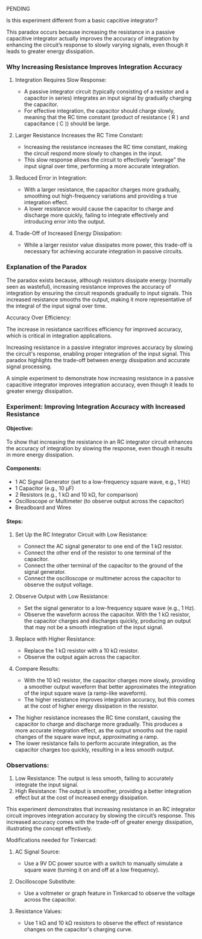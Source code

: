 PENDING

Is this experiment different from a basic capcitive integrator?

This paradox occurs because increasing the resistance in a passive capacitive integrator actually improves the accuracy of integration by enhancing the circuit’s response to slowly varying signals, even though it leads to greater energy dissipation.

### Why Increasing Resistance Improves Integration Accuracy

1. Integration Requires Slow Response:
   - A passive integrator circuit (typically consisting of a resistor and a capacitor in series) integrates an input signal by gradually charging the capacitor.
   - For effective integration, the capacitor should charge slowly, meaning that the RC time constant (product of resistance \( R \) and capacitance \( C \)) should be large.

2. Larger Resistance Increases the RC Time Constant:
   - Increasing the resistance increases the RC time constant, making the circuit respond more slowly to changes in the input.
   - This slow response allows the circuit to effectively "average" the input signal over time, performing a more accurate integration.

3. Reduced Error in Integration:
   - With a larger resistance, the capacitor charges more gradually, smoothing out high-frequency variations and providing a true integration effect.
   - A lower resistance would cause the capacitor to charge and discharge more quickly, failing to integrate effectively and introducing error into the output.

4. Trade-Off of Increased Energy Dissipation:
   - While a larger resistor value dissipates more power, this trade-off is necessary for achieving accurate integration in passive circuits.

### Explanation of the Paradox

The paradox exists because, although resistors dissipate energy (normally seen as wasteful), increasing resistance improves the accuracy of integration by ensuring the circuit responds gradually to input signals. This increased resistance smooths the output, making it more representative of the integral of the input signal over time.

Accuracy Over Efficiency:

The increase in resistance sacrifices efficiency for improved accuracy, which is critical in integration applications.

Increasing resistance in a passive integrator improves accuracy by slowing the circuit's response, enabling proper integration of the input signal. This paradox highlights the trade-off between energy dissipation and accurate signal processing.

A simple experiment to demonstrate how increasing resistance in a passive capacitive integrator improves integration accuracy, even though it leads to greater energy dissipation.

### Experiment: Improving Integration Accuracy with Increased Resistance

#### Objective:

To show that increasing the resistance in an RC integrator circuit enhances the accuracy of integration by slowing the response, even though it results in more energy dissipation.

#### Components:

- 1 AC Signal Generator (set to a low-frequency square wave, e.g., 1 Hz)
- 1 Capacitor (e.g., 10 μF)
- 2 Resistors (e.g., 1 kΩ and 10 kΩ, for comparison)
- Oscilloscope or Multimeter (to observe output across the capacitor)
- Breadboard and Wires

#### Steps:

1. Set Up the RC Integrator Circuit with Low Resistance:
   - Connect the AC signal generator to one end of the 1 kΩ resistor.
   - Connect the other end of the resistor to one terminal of the capacitor.
   - Connect the other terminal of the capacitor to the ground of the signal generator.
   - Connect the oscilloscope or multimeter across the capacitor to observe the output voltage.

2. Observe Output with Low Resistance:
   - Set the signal generator to a low-frequency square wave (e.g., 1 Hz).
   - Observe the waveform across the capacitor. With the 1 kΩ resistor, the capacitor charges and discharges quickly, producing an output that may not be a smooth integration of the input signal.

3. Replace with Higher Resistance:
   - Replace the 1 kΩ resistor with a 10 kΩ resistor.
   - Observe the output again across the capacitor.

4. Compare Results:
   - With the 10 kΩ resistor, the capacitor charges more slowly, providing a smoother output waveform that better approximates the integration of the input square wave (a ramp-like waveform).
   - The higher resistance improves integration accuracy, but this comes at the cost of higher energy dissipation in the resistor.

- The higher resistance increases the RC time constant, causing the capacitor to charge and discharge more gradually. This produces a more accurate integration effect, as the output smooths out the rapid changes of the square wave input, approximating a ramp.
- The lower resistance fails to perform accurate integration, as the capacitor charges too quickly, resulting in a less smooth output.

### Observations:

1. Low Resistance: The output is less smooth, failing to accurately integrate the input signal.
2. High Resistance: The output is smoother, providing a better integration effect but at the cost of increased energy dissipation.

This experiment demonstrates that increasing resistance in an RC integrator circuit improves integration accuracy by slowing the circuit’s response. This increased accuracy comes with the trade-off of greater energy dissipation, illustrating the concept effectively.

Modifications needed for Tinkercad:

1. AC Signal Source:
   - Use a 9V DC power source with a switch to manually simulate a square wave (turning it on and off at a low frequency).

2. Oscilloscope Substitute:
   - Use a voltmeter or graph feature in Tinkercad to observe the voltage across the capacitor.

3. Resistance Values:
   - Use 1 kΩ and 10 kΩ resistors to observe the effect of resistance changes on the capacitor's charging curve.
